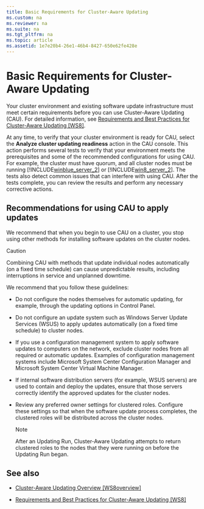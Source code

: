 ```yaml
---
title: Basic Requirements for Cluster-Aware Updating
ms.custom: na
ms.reviewer: na
ms.suite: na
ms.tgt_pltfrm: na
ms.topic: article
ms.assetid: 1e7e20b4-26e1-46b4-8427-650e62fe428e
---
```

# Basic Requirements for Cluster-Aware Updating
Your cluster environment and existing software update infrastructure must meet certain requirements before you can use Cluster\-Aware Updating \(CAU\). For detailed information, see [Requirements and Best Practices for Cluster\-Aware Updating \[WS8\]](../Topic/Requirements-and-Best-Practices-for-Cluster-Aware-Updating.md).  
  
At any time, to verify that your cluster environment is ready for CAU, select the **Analyze cluster updating readiness** action in the CAU console. This action performs several tests to verify that your environment meets the prerequisites and some of the recommended configurations for using CAU. For example, the cluster must have quorum, and all cluster nodes must be running [!INCLUDE[winblue_server_2](../Token/winblue_server_2_md.md)] or [!INCLUDE[win8_server_2](../Token/win8_server_2_md.md)]. The tests also detect common issues that can interfere with using CAU. After the tests complete, you can review the results and perform any necessary corrective actions.  
  
## Recommendations for using CAU to apply updates  
We recommend that when you begin to use CAU on a cluster, you stop using other methods for installing software updates on the cluster nodes.  
  
> [!CAUTION]  
> Combining CAU with methods that update individual nodes automatically \(on a fixed time schedule\) can cause unpredictable results, including interruptions in service and unplanned downtime.  
  
We recommend that you follow these guidelines:  
  
-   Do not configure the nodes themselves for automatic updating, for example, through the updating options in Control Panel.  
  
-   Do not configure an update system such as Windows Server Update Services \(WSUS\) to apply updates automatically \(on a fixed time schedule\) to cluster nodes.  
  
-   If you use a configuration management system to apply software updates to computers on the network, exclude cluster nodes from all required or automatic updates. Examples of configuration management systems include Microsoft System Center Configuration Manager and Microsoft System Center Virtual Machine Manager.  
  
-   If internal software distribution servers \(for example, WSUS servers\) are used to contain and deploy the updates, ensure that those servers correctly identify the approved updates for the cluster nodes.  
  
-   Review any preferred owner settings for clustered roles. Configure these settings so that when the software update process completes, the clustered roles will be distributed across the cluster nodes.  
  
    > [!NOTE]  
    > After an Updating Run, Cluster\-Aware Updating attempts to return clustered roles to the nodes that they were running on before the Updating Run began.  
  
## See also  
  
-   [Cluster\-Aware Updating Overview \[WS8overview\]](assetId:///a8e6dfbb-9d98-4130-86ac-9f6f00241e02)  
  
-   [Requirements and Best Practices for Cluster\-Aware Updating \[WS8\]](../Topic/Requirements-and-Best-Practices-for-Cluster-Aware-Updating.md)  
  
